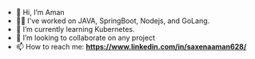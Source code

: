 - 👋 Hi, I’m Aman
- :man_technologist: I've worked on JAVA, SpringBoot, Nodejs, and GoLang.
- 🌱 I’m currently learning Kubernetes. 
- :handshake: I’m looking to collaborate on any project
- 📫 How to reach me: **https://www.linkedin.com/in/saxenaaman628/**
<!---
saxenaaman628/saxenaaman628 is a ✨ special ✨ repository because its `README.md` (this file) appears on your GitHub profile.
You can click the Preview link to take a look at your changes.
--->
